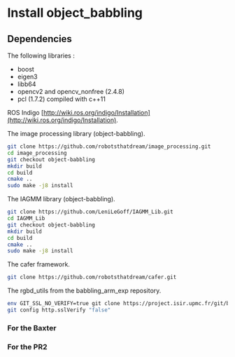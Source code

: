 # Install object_babbling

## Dependencies

The following libraries :
- boost 
- eigen3
- libb64
- opencv2 and opencv_nonfree (2.4.8)
- pcl (1.7.2) compiled with c++11


ROS Indigo [http://wiki.ros.org/indigo/Installation](http://wiki.ros.org/indigo/Installation).


The image processing library (object-babbling).
```bash
git clone https://github.com/robotsthatdream/image_processing.git
cd image_processing
git checkout object-babbling
mkdir build
cd build
cmake ..
sudo make -j8 install
```


The IAGMM library (object-babbling).
```bash
git clone https://github.com/LeniLeGoff/IAGMM_Lib.git
cd IAGMM_Lib
git checkout object-babbling
mkdir build
cd build
cmake ..
sudo make -j8 install
```


The cafer framework.
```bash
git clone https://github.com/robotsthatdream/cafer.git
```


The rgbd_utils from the babbling_arm_exp repository.
```bash
env GIT_SSL_NO_VERIFY=true git clone https://project.isir.upmc.fr/git/babbling_arm_exp
git config http.sslVerify "false"
```

### For the Baxter

### For the PR2
